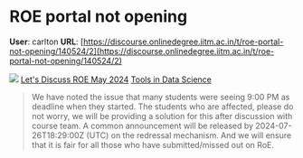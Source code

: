 # ROE portal not opening

**User**: carlton
**URL**: [https://discourse.onlinedegree.iitm.ac.in/t/roe-portal-not-opening/140524/2](https://discourse.onlinedegree.iitm.ac.in/t/roe-portal-not-opening/140524/2)

![](https://dub1.discourse-cdn.com/flex013/user_avatar/discourse.onlinedegree.iitm.ac.in/jkmadathil/48/100121_2.png)
[Let's Discuss ROE May 2024](https://discourse.onlinedegree.iitm.ac.in/t/lets-discuss-roe-may-2024/140514/176) [Tools in Data Science](/c/courses/tds-kb/34)

> We have noted the issue that many students were seeing 9:00 PM as deadline when they started. The students who are affected, please do not worry, we will be providing a solution for this after discussion with course team.
> A common announcement will be released by 2024-07-26T18:29:00Z (UTC) on the redressal mechanism. And we will ensure that it is fair for all those who have submitted/missed out on RoE.
